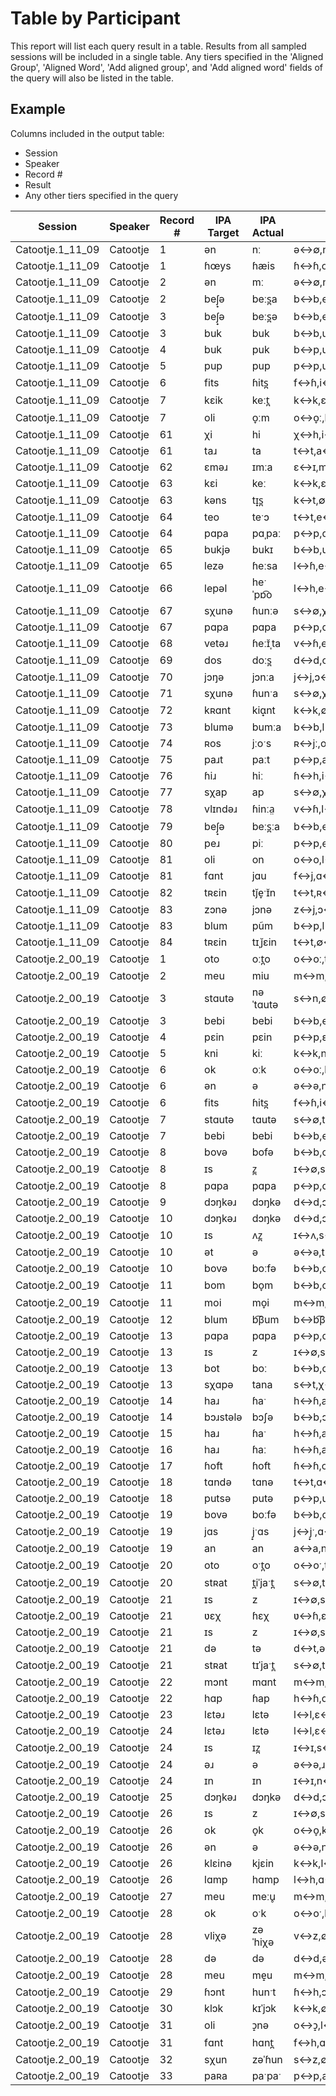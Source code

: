 # Table by Participant

This report will list each query result in a table. Results from all sampled sessions will be included in a single table. Any tiers specified in the 'Aligned Group', 'Aligned Word', 'Add aligned group', and 'Add aligned word' fields of the query will also be listed in the table.

## Example

Columns included in the output table:

 * Session
 * Speaker
 * Record #
 * Result
 * Any other tiers specified in the query

| Session | Speaker | Record # | IPA Target | IPA Actual | Alignment |
| --- | --- | --- | --- | --- | --- |
| Catootje.1_11_09 | Catootje | 1 | ən | nː | ə↔∅,n↔nː |
| Catootje.1_11_09 | Catootje | 1 | ɦœys | ɦæis | ɦ↔ɦ,œ↔æ,y↔i,s↔s |
| Catootje.1_11_09 | Catootje | 2 | ən | mː | ə↔∅,n↔mː |
| Catootje.1_11_09 | Catootje | 2 | beʃ̟ə | beːs̪a | b↔b,e↔eː,ʃ̟↔s̪,ə↔a |
| Catootje.1_11_09 | Catootje | 3 | beʃ̟ə | beːs̪ə | b↔b,e↔eː,ʃ̟↔s̪,ə↔ə |
| Catootje.1_11_09 | Catootje | 3 | buk | buk | b↔b,u↔u,k↔k |
| Catootje.1_11_09 | Catootje | 4 | buk | puk | b↔p,u↔u,k↔k |
| Catootje.1_11_09 | Catootje | 5 | pup | pup | p↔p,u↔u,p↔p |
| Catootje.1_11_09 | Catootje | 6 | fits | ɦits̪ | f↔ɦ,i↔i,t↔t,s↔s̪ |
| Catootje.1_11_09 | Catootje | 7 | kɛik | keːt̪ | k↔k,ɛ↔∅,i↔eː,k↔t̪ |
| Catootje.1_11_09 | Catootje | 7 | oli | o̞ːm | o↔o̞ː,l↔m,i↔∅ |
| Catootje.1_11_09 | Catootje | 61 | χi | hi | χ↔h,i↔i |
| Catootje.1_11_09 | Catootje | 61 | taɹ | ta | t↔t,a↔a,ɹ↔∅ |
| Catootje.1_11_09 | Catootje | 62 | ɛməɹ | ɪmːa | ɛ↔ɪ,m↔mː,ə↔a,ɹ↔∅ |
| Catootje.1_11_09 | Catootje | 63 | kɛi | keː | k↔k,ɛ↔∅,i↔eː |
| Catootje.1_11_09 | Catootje | 63 | kəns | tɪ̟s̪ | k↔t,∅↔ɪ̟,ə↔∅,n↔∅,s↔s̪ |
| Catootje.1_11_09 | Catootje | 64 | teo | teˑɔ | t↔t,e↔eˑ,o↔ɔ |
| Catootje.1_11_09 | Catootje | 64 | pɑpa | pɑˌpaː | p↔p,ɑ↔ɑ,p↔p,a↔aː |
| Catootje.1_11_09 | Catootje | 65 | bukjə | bukɪ | b↔b,u↔u,k↔k,j↔∅,ə↔ɪ |
| Catootje.1_11_09 | Catootje | 65 | lezə | ɦeːsa | l↔ɦ,e↔eː,z↔s,ə↔a |
| Catootje.1_11_09 | Catootje | 66 | lepəl | heˑˈpɒ͡o | l↔h,e↔eˑ,p↔p,∅↔ɒ͡o,ə↔∅,l↔∅ |
| Catootje.1_11_09 | Catootje | 67 | sχunə | ɦunːə | s↔∅,χ↔ɦ,u↔u,n↔nː,ə↔ə |
| Catootje.1_11_09 | Catootje | 67 | pɑpa | pɑpa | p↔p,ɑ↔ɑ,p↔p,a↔a |
| Catootje.1_11_09 | Catootje | 68 | vetəɹ | ɦeːɪ̆ˌta | v↔ɦ,e↔eː,∅↔ɪ̆,t↔t,ə↔a,ɹ↔∅ |
| Catootje.1_11_09 | Catootje | 69 | dos | doːs̪ | d↔d,o↔oː,s↔s̪ |
| Catootje.1_11_09 | Catootje | 70 | jɔŋə | jɔnːa | j↔j,ɔ↔ɔ,ŋ↔nː,ə↔a |
| Catootje.1_11_09 | Catootje | 71 | sχunə | ɦunˑa | s↔∅,χ↔ɦ,u↔u,n↔nˑ,ə↔a |
| Catootje.1_11_09 | Catootje | 72 | kʀɑnt | kiɑ̟nt | k↔k,∅↔i,ʀ↔∅,ɑ↔ɑ̟,n↔n,t↔t |
| Catootje.1_11_09 | Catootje | 73 | blumə | bumːa | b↔b,l↔∅,u↔u,m↔mː,ə↔a |
| Catootje.1_11_09 | Catootje | 74 | ʀos | jːoˑs | ʀ↔jː,o↔oˑ,s↔s |
| Catootje.1_11_09 | Catootje | 75 | paɹt | paːt | p↔p,a↔aː,ɹ↔∅,t↔t |
| Catootje.1_11_09 | Catootje | 76 | ɦiɹ | hiː | ɦ↔h,i↔iː,ɹ↔∅ |
| Catootje.1_11_09 | Catootje | 77 | sχap | ap | s↔∅,χ↔∅,a↔a,p↔p |
| Catootje.1_11_09 | Catootje | 78 | vlɪndəɹ | ɦinːa̤ | v↔ɦ,l↔∅,ɪ↔i,n↔∅,d↔nː,ə↔a̤,ɹ↔∅ |
| Catootje.1_11_09 | Catootje | 79 | beʃ̟ə | beːs̪ːa | b↔b,e↔eː,ʃ̟↔s̪ː,ə↔a |
| Catootje.1_11_09 | Catootje | 80 | peɹ | piː | p↔p,e↔iː,ɹ↔∅ |
| Catootje.1_11_09 | Catootje | 81 | oli | on | o↔o,l↔∅,∅↔n,i↔∅ |
| Catootje.1_11_09 | Catootje | 81 | fɑnt | jɑu | f↔j,ɑ↔ɑ,∅↔u,n↔∅,t↔∅ |
| Catootje.1_11_09 | Catootje | 82 | tʀɛin | tj̆e̞ˑɪ̆n | t↔t,ʀ↔j̆,ɛ↔e̞ˑ,i↔ɪ̆,n↔n |
| Catootje.1_11_09 | Catootje | 83 | zɔnə | jɔnə | z↔j,ɔ↔ɔ,n↔n,ə↔ə |
| Catootje.1_11_09 | Catootje | 83 | blum | pũm | b↔p,l↔∅,u↔ũ,m↔m |
| Catootje.1_11_09 | Catootje | 84 | tʀɛin | tɪˌj̆ɛin | t↔t,∅↔ɪ,ʀ↔j̆,ɛ↔ɛ,i↔i,n↔n |
| Catootje.2_00_19 | Catootje | 1 | oto | oːt̪o | o↔oː,t↔t̪,o↔o |
| Catootje.2_00_19 | Catootje | 2 | meu | miu | m↔m,e↔i,u↔u |
| Catootje.2_00_19 | Catootje | 3 | stɑutə | nəˈtɑutə | s↔n,∅↔ə,t↔t,ɑ↔ɑ,u↔u,t↔t,ə↔ə |
| Catootje.2_00_19 | Catootje | 3 | bebi | bebi | b↔b,e↔e,b↔b,i↔i |
| Catootje.2_00_19 | Catootje | 4 | pɛin | pɛin | p↔p,ɛ↔ɛ,i↔i,n↔n |
| Catootje.2_00_19 | Catootje | 5 | kni | kiː | k↔k,n↔∅,i↔iː |
| Catootje.2_00_19 | Catootje | 6 | ok | oːk | o↔oː,k↔k |
| Catootje.2_00_19 | Catootje | 6 | ən | ə | ə↔ə,n↔∅ |
| Catootje.2_00_19 | Catootje | 6 | fits | ɦits̪ | f↔ɦ,i↔i,t↔t,s↔s̪ |
| Catootje.2_00_19 | Catootje | 7 | stɑutə | tɑutə | s↔∅,t↔t,ɑ↔ɑ,u↔u,t↔t,ə↔ə |
| Catootje.2_00_19 | Catootje | 7 | bebi | bebi | b↔b,e↔e,b↔b,i↔i |
| Catootje.2_00_19 | Catootje | 8 | bovə | bofə | b↔b,o↔o,v↔f,ə↔ə |
| Catootje.2_00_19 | Catootje | 8 | ɪs | z̪ | ɪ↔∅,s↔z̪ |
| Catootje.2_00_19 | Catootje | 8 | pɑpa | pɑpa | p↔p,ɑ↔ɑ,p↔p,a↔a |
| Catootje.2_00_19 | Catootje | 9 | dɔŋkəɹ | dɔŋkə | d↔d,ɔ↔ɔ,ŋ↔ŋ,k↔k,ə↔ə,ɹ↔∅ |
| Catootje.2_00_19 | Catootje | 10 | dɔŋkəɹ | dɔŋkə | d↔d,ɔ↔ɔ,ŋ↔ŋ,k↔k,ə↔ə,ɹ↔∅ |
| Catootje.2_00_19 | Catootje | 10 | ɪs | ʌz̪ | ɪ↔ʌ,s↔z̪ |
| Catootje.2_00_19 | Catootje | 10 | ət | ə | ə↔ə,t↔∅ |
| Catootje.2_00_19 | Catootje | 10 | bovə | boːfə | b↔b,o↔oː,v↔f,ə↔ə |
| Catootje.2_00_19 | Catootje | 11 | bom | bo̞m | b↔b,o↔o̞,m↔m |
| Catootje.2_00_19 | Catootje | 11 | moi | mo̞i | m↔m,o↔o̞,i↔i |
| Catootje.2_00_19 | Catootje | 12 | blum | b͡βum | b↔b͡β,l↔∅,u↔u,m↔m |
| Catootje.2_00_19 | Catootje | 13 | pɑpa | pɑpa | p↔p,ɑ↔ɑ,p↔p,a↔a |
| Catootje.2_00_19 | Catootje | 13 | ɪs | z | ɪ↔∅,s↔z |
| Catootje.2_00_19 | Catootje | 13 | bot | boː | b↔b,o↔oː,t↔∅ |
| Catootje.2_00_19 | Catootje | 13 | sχɑpə | tana | s↔t,χ↔∅,ɑ↔a,p↔n,ə↔a |
| Catootje.2_00_19 | Catootje | 14 | haɹ | ɦaˑ | h↔ɦ,a↔aˑ,ɹ↔∅ |
| Catootje.2_00_19 | Catootje | 14 | bɔɹstələ | bɔʃə | b↔b,ɔ↔ɔ,ɹ↔∅,s↔∅,t↔∅,ə↔∅,l↔ʃ,ə↔ə |
| Catootje.2_00_19 | Catootje | 15 | haɹ | ɦaˑ | h↔ɦ,a↔aˑ,ɹ↔∅ |
| Catootje.2_00_19 | Catootje | 16 | haɹ | ɦaː | h↔ɦ,a↔aː,ɹ↔∅ |
| Catootje.2_00_19 | Catootje | 17 | ɦoft | ɦoft | ɦ↔ɦ,o↔o,f↔f,t↔t |
| Catootje.2_00_19 | Catootje | 18 | tɑndə | tɑnə | t↔t,ɑ↔ɑ,n↔∅,d↔n,ə↔ə |
| Catootje.2_00_19 | Catootje | 18 | putsə | putə | p↔p,u↔u,t↔∅,s↔t,ə↔ə |
| Catootje.2_00_19 | Catootje | 19 | bovə | boːfə | b↔b,o↔oː,v↔f,ə↔ə |
| Catootje.2_00_19 | Catootje | 19 | jɑs | j̟ˑɑs | j↔j̟ˑ,ɑ↔ɑ,s↔s |
| Catootje.2_00_19 | Catootje | 19 | an | an | a↔a,n↔n |
| Catootje.2_00_19 | Catootje | 20 | oto | oˑt̪o | o↔oˑ,t↔t̪,o↔o |
| Catootje.2_00_19 | Catootje | 20 | stʀat | t̪iˈjaˑt̪ | s↔∅,t↔t̪,∅↔i,ʀ↔j,a↔aˑ,t↔t̪ |
| Catootje.2_00_19 | Catootje | 21 | ɪs | z | ɪ↔∅,s↔z |
| Catootje.2_00_19 | Catootje | 21 | ʋɛχ | ɦɛχ | ʋ↔ɦ,ɛ↔ɛ,χ↔χ |
| Catootje.2_00_19 | Catootje | 21 | ɪs | z | ɪ↔∅,s↔z |
| Catootje.2_00_19 | Catootje | 21 | də | tə | d↔t,ə↔ə |
| Catootje.2_00_19 | Catootje | 21 | stʀat | tɪˈjaˑt̪ | s↔∅,t↔t,∅↔ɪ,ʀ↔j,a↔aˑ,t↔t̪ |
| Catootje.2_00_19 | Catootje | 22 | mɔnt | mɑnt | m↔m,ɔ↔ɑ,n↔n,t↔t |
| Catootje.2_00_19 | Catootje | 22 | hɑp | ɦap | h↔ɦ,ɑ↔a,p↔p |
| Catootje.2_00_19 | Catootje | 23 | lɛtəɹ | lɛtə | l↔l,ɛ↔ɛ,t↔t,ə↔ə,ɹ↔∅ |
| Catootje.2_00_19 | Catootje | 24 | lɛtəɹ | lɛtə | l↔l,ɛ↔ɛ,t↔t,ə↔ə,ɹ↔∅ |
| Catootje.2_00_19 | Catootje | 24 | ɪs | ɪz̪ | ɪ↔ɪ,s↔z̪ |
| Catootje.2_00_19 | Catootje | 24 | əɹ | ə | ə↔ə,ɹ↔∅ |
| Catootje.2_00_19 | Catootje | 24 | ɪn | ɪn | ɪ↔ɪ,n↔n |
| Catootje.2_00_19 | Catootje | 25 | dɔŋkəɹ | dɔŋkə | d↔d,ɔ↔ɔ,ŋ↔ŋ,k↔k,ə↔ə,ɹ↔∅ |
| Catootje.2_00_19 | Catootje | 26 | ɪs | z | ɪ↔∅,s↔z |
| Catootje.2_00_19 | Catootje | 26 | ok | o̞k | o↔o̞,k↔k |
| Catootje.2_00_19 | Catootje | 26 | ən | ə | ə↔ə,n↔∅ |
| Catootje.2_00_19 | Catootje | 26 | klɛinə | kjɛin | k↔k,l↔j,ɛ↔ɛ,i↔i,n↔n,ə↔∅ |
| Catootje.2_00_19 | Catootje | 26 | lɑmp | hɑmp | l↔h,ɑ↔ɑ,m↔m,p↔p |
| Catootje.2_00_19 | Catootje | 27 | meu | meːu̥ | m↔m,e↔eː,u↔u̥ |
| Catootje.2_00_19 | Catootje | 28 | ok | oˑk | o↔oˑ,k↔k |
| Catootje.2_00_19 | Catootje | 28 | vliχə | zəˈhiχə | v↔z,∅↔ə,l↔h,i↔i,χ↔χ,ə↔ə |
| Catootje.2_00_19 | Catootje | 28 | də | də | d↔d,ə↔ə |
| Catootje.2_00_19 | Catootje | 28 | meu | me̝u | m↔m,e↔e̝,u↔u |
| Catootje.2_00_19 | Catootje | 29 | ɦɔnt | hunˑt | ɦ↔h,ɔ↔u,n↔nˑ,t↔t |
| Catootje.2_00_19 | Catootje | 30 | klɔk | kɪˈjɔk | k↔k,∅↔ɪ,l↔j,ɔ↔ɔ,k↔k |
| Catootje.2_00_19 | Catootje | 31 | oli | ɔ̝nə | o↔ɔ̝,l↔n,i↔ə |
| Catootje.2_00_19 | Catootje | 31 | fɑnt | hɑnt̪ | f↔h,ɑ↔ɑ,n↔n,t↔t̪ |
| Catootje.2_00_19 | Catootje | 32 | sχun | zəˈɦun | s↔z,∅↔ə,χ↔ɦ,u↔u,n↔n |
| Catootje.2_00_19 | Catootje | 33 | paʀa | paˑpaˑ | p↔p,a↔aˑ,ʀ↔p,a↔aˑ |

